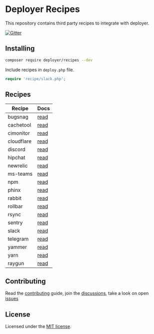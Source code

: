 # Deployer Recipes

This repository contains third party recipes to integrate with deployer.

[![Gitter](https://badges.gitter.im/Join%20Chat.svg)](https://gitter.im/deployphp/deployer?utm_source=badge&utm_medium=badge&utm_campaign=pr-badge)

## Installing

~~~sh
composer require deployer/recipes --dev
~~~

Include recipes in `deploy.php` file.

```php
require 'recipe/slack.php';
```

## Recipes

| Recipe     | Docs
| ------     | ----
| bugsnag    | [read](docs/bugsnag.md)
| cachetool  | [read](docs/cachetool.md)
| cimonitor  | [read](docs/cimonitor.md)
| cloudflare | [read](docs/cloudflare.md)
| discord    | [read](docs/discord.md)
| hipchat    | [read](docs/hipchat.md)
| newrelic   | [read](docs/newrelic.md)
| ms-teams   | [read](docs/ms-teams.md)
| npm        | [read](docs/npm.md)
| phinx      | [read](docs/phinx.md)
| rabbit     | [read](docs/rabbit.md)
| rollbar    | [read](docs/rollbar.md)
| rsync      | [read](docs/rsync.md)
| sentry     | [read](docs/sentry.md)
| slack      | [read](docs/slack.md)
| telegram   | [read](docs/telegram.md)
| yammer     | [read](docs/yammer.md)
| yarn       | [read](docs/yarn.md)
| raygun     | [read](docs/raygun.md)


## Contributing

Read the [contributing](https://github.com/deployphp/recipes/blob/master/CONTRIBUTING.md) guide, join the [discussions](https://deployer.org/discuss), take a look on open [issues](https://github.com/deployphp/recipes/issues)

## License

Licensed under the [MIT license](https://github.com/deployphp/recipes/blob/master/LICENSE).
